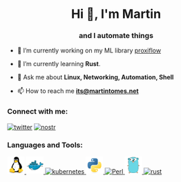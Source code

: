 <h1 align="center">Hi 👋, I'm Martin</h1>
<h3 align="center">and I automate things</h3>

- 🔭 I’m currently working on my ML library [proxiflow](https://gitlab.com/martintomes/proxiflow)

- 🌱 I’m currently learning **Rust**.

- 💬 Ask me about **Linux, Networking, Automation, Shell**

- 📫 How to reach me **its@martintomes.net**

<h3 align="left">Connect with me:</h3>
<p align="left">
<a href="https://twitter.com/martintomes" target="blank"><img align="center" src="https://raw.githubusercontent.com/rahuldkjain/github-profile-readme-generator/master/src/images/icons/Social/twitter.svg" alt="twitter" height="30" width="40" /></a>
<a href="https://primal.net/p/npub108py9c0zgmvmz2gtksmkr5qedete2el44y39pk3rpxv2gchrn8kshhxcqm" target="blank"><img align="center" src="https://raw.githubusercontent.com/mbarulli/nostr-logo/234544f9308c48afe0f4be7c19f1406c7fe9e37c/SVG/nostr-icon-white-on-purple.svg" alt="nostr" height="30" width="40" /></a>
</p>

<h3 align="left">Languages and Tools:</h3>
<p align="left"> 
<a href="https://www.linux.org/" target="_blank" rel="noreferrer"> <img src="https://raw.githubusercontent.com/devicons/devicon/master/icons/linux/linux-original.svg" alt="linux" width="40" height="40"/> </a>
<a href="https://docker.com" target="_blank" rel="noreferrer"> <img src="https://raw.githubusercontent.com/devicons/devicon/ca28c779441053191ff11710fe24a9e6c23690d6/icons/docker/docker-original.svg" alt="docker" width="40" height="40"/> </a> 
<a href="https://kubernetes.io" target="_blank" rel="noreferrer"> <img src="https://www.vectorlogo.zone/logos/kubernetes/kubernetes-icon.svg" alt="kubernetes" width="40" height="40"/> </a> 
<a href="https://www.python.org" target="_blank" rel="noreferrer"> <img src="https://raw.githubusercontent.com/devicons/devicon/master/icons/python/python-original.svg" alt="python" width="40" height="40"/> </a>
<a href="https://perl.org" target="_blank" rel="noreferrer"> <img src="https://upload.wikimedia.org/wikipedia/en/thumb/5/56/Perl_language_logo.svg/1280px-Perl_language_logo.svg.png" alt="Perl" width="40" height="40"/> </a>
<a href="https://golang.org" target="_blank" rel="noreferrer"> <img src="https://raw.githubusercontent.com/devicons/devicon/master/icons/go/go-original.svg" alt="go" width="40" height="40"/> </a>
<a href="https://www.rust-lang.org/" target="_blank" rel="noreferrer"> <img src="https://www.vectorlogo.zone/logos/rust-lang/rust-lang-icon.svg" alt="rust" width="40" height="40"/> </a> 


